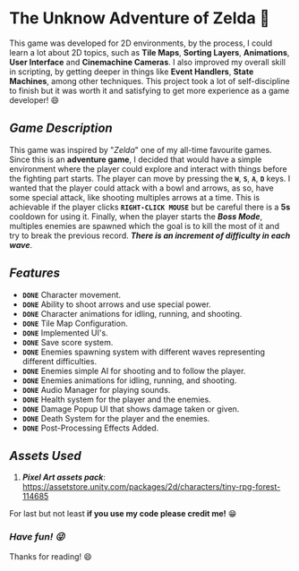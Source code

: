 # **The Unknow Adventure of Zelda** :bow_and_arrow: 

This game was developed for 2D environments, by the process, I could learn a lot about 2D topics, such as **Tile Maps**,  **Sorting Layers**, **Animations**, **User Interface** and **Cinemachine Cameras**. I also improved my overall skill in scripting, by getting deeper in things like **Event Handlers**, **State Machines**, among other techniques.
This project took a lot of self-discipline to finish but it was worth it and satisfying to get more experience as a game developer! :smile:	


## *Game Description* 

This game was inspired by "*Zelda*" one of my all-time favourite games. Since this is an **adventure game**, I decided that would have a simple environment where the player could explore and interact with things before the fighting part starts. 
The player can move by pressing the **`W`**, **`S`**, **`A`**, **`D`** keys.
I wanted that the player could attack with a bowl and arrows, as so, have some special attack, like shooting multiples arrows at a time. This is achievable if the player clicks **`RIGHT-CLICK MOUSE`** but be careful there is a **5s** cooldown for using it.
Finally, when the player starts the ***Boss Mode***, multiples enemies are spawned which the goal is to kill the most of it and try to break the previous record. ***There is an increment of difficulty in each wave***.


## *Features*

- **`DONE`** Character movement.
- **`DONE`** Ability to shoot arrows and use special power.
- **`DONE`** Character animations for idling, running, and shooting.  
- **`DONE`** Tile Map Configuration.
- **`DONE`** Implemented UI's.
- **`DONE`** Save score system.
- **`DONE`** Enemies spawning system with different waves representing different difficulties.
- **`DONE`** Enemies simple AI for shooting and to follow the player.
- **`DONE`** Enemies animations for idling, running, and shooting.
- **`DONE`** Audio Manager for playing sounds.  
- **`DONE`** Health system for the player and the enemies.  
- **`DONE`** Damage Popup UI that shows damage taken or given.
- **`DONE`** Death System for the player and the enemies.
- **`DONE`**  Post-Processing Effects Added.


## *Assets Used*

1. ***Pixel Art assets pack***:  https://assetstore.unity.com/packages/2d/characters/tiny-rpg-forest-114685


For last but not least **if you use my code please credit me!** :grin:
### ***Have fun! :stuck_out_tongue_winking_eye:*** 
Thanks for reading! :smile:
